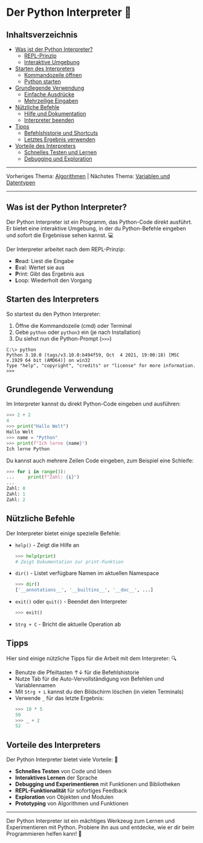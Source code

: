 # Der Python Interpreter 🐍

## Inhaltsverzeichnis
- [Was ist der Python Interpreter?](#was-ist-der-python-interpreter)
  - [REPL-Prinzip](#was-ist-der-python-interpreter)
  - [Interaktive Umgebung](#was-ist-der-python-interpreter)
- [Starten des Interpreters](#starten-des-interpreters)
  - [Kommandozeile öffnen](#starten-des-interpreters)
  - [Python starten](#starten-des-interpreters)
- [Grundlegende Verwendung](#grundlegende-verwendung)
  - [Einfache Ausdrücke](#grundlegende-verwendung)
  - [Mehrzeilige Eingaben](#grundlegende-verwendung)
- [Nützliche Befehle](#nützliche-befehle)
  - [Hilfe und Dokumentation](#nützliche-befehle)
  - [Interpreter beenden](#nützliche-befehle)
- [Tipps](#tipps)
  - [Befehlshistorie und Shortcuts](#tipps)
  - [Letztes Ergebnis verwenden](#tipps)
- [Vorteile des Interpreters](#vorteile-des-interpreters)
  - [Schnelles Testen und Lernen](#vorteile-des-interpreters)
  - [Debugging und Exploration](#vorteile-des-interpreters)

---

Vorheriges Thema: [Algorithmen](/Anleitungen/02_Algorithmen.md) | Nächstes Thema: [Variablen und Datentypen](/Anleitungen/04_variablen_und_Datentypen.md)

---

## Was ist der Python Interpreter?

Der Python Interpreter ist ein Programm, das Python-Code direkt ausführt. Er bietet eine interaktive Umgebung, in der du Python-Befehle eingeben und sofort die Ergebnisse sehen kannst. 💻

Der Interpreter arbeitet nach dem REPL-Prinzip:
- **R**ead: Liest die Eingabe
- **E**val: Wertet sie aus
- **P**rint: Gibt das Ergebnis aus
- **L**oop: Wiederholt den Vorgang

## Starten des Interpreters

So startest du den Python Interpreter:

1. Öffne die Kommandozeile (cmd) oder Terminal
2. Gebe `python` oder `python3` ein (je nach Installation)
3. Du siehst nun die Python-Prompt (`>>>`)

```
C:\> python
Python 3.10.0 (tags/v3.10.0:b494f59, Oct  4 2021, 19:00:18) [MSC v.1929 64 bit (AMD64)] on win32
Type "help", "copyright", "credits" or "license" for more information.
>>>
```

## Grundlegende Verwendung

Im Interpreter kannst du direkt Python-Code eingeben und ausführen:

```python
>>> 2 + 2
4
>>> print("Hallo Welt")
Hallo Welt
>>> name = "Python"
>>> print(f"Ich lerne {name}")
Ich lerne Python
```

Du kannst auch mehrere Zeilen Code eingeben, zum Beispiel eine Schleife:

```python
>>> for i in range(3):
...     print(f"Zahl: {i}")
...
Zahl: 0
Zahl: 1
Zahl: 2
```

## Nützliche Befehle

Der Interpreter bietet einige spezielle Befehle:

- `help()` - Zeigt die Hilfe an
  ```python
  >>> help(print)
  # Zeigt Dokumentation zur print-Funktion
  ```

- `dir()` - Listet verfügbare Namen im aktuellen Namespace
  ```python
  >>> dir()
  ['__annotations__', '__builtins__', '__doc__', ...]
  ```

- `exit()` oder `quit()` - Beendet den Interpreter
  ```python
  >>> exit()
  ```

- `Strg + C` - Bricht die aktuelle Operation ab

## Tipps

Hier sind einige nützliche Tipps für die Arbeit mit dem Interpreter: 🔍

- Benutze die Pfeiltasten ↑↓ für die Befehlshistorie
- Nutze Tab für die Auto-Vervollständigung von Befehlen und Variablennamen
- Mit `Strg + L` kannst du den Bildschirm löschen (in vielen Terminals)
- Verwende `_` für das letzte Ergebnis:
  ```python
  >>> 10 * 5
  50
  >>> _ + 2
  52
  ```

## Vorteile des Interpreters

Der Python Interpreter bietet viele Vorteile: 🚀

- **Schnelles Testen** von Code und Ideen
- **Interaktives Lernen** der Sprache
- **Debugging und Experimentieren** mit Funktionen und Bibliotheken
- **REPL-Funktionalität** für sofortiges Feedback
- **Exploration** von Objekten und Modulen
- **Prototyping** von Algorithmen und Funktionen

---

Der Python Interpreter ist ein mächtiges Werkzeug zum Lernen und Experimentieren mit Python. Probiere ihn aus und entdecke, wie er dir beim Programmieren helfen kann! 🐍
